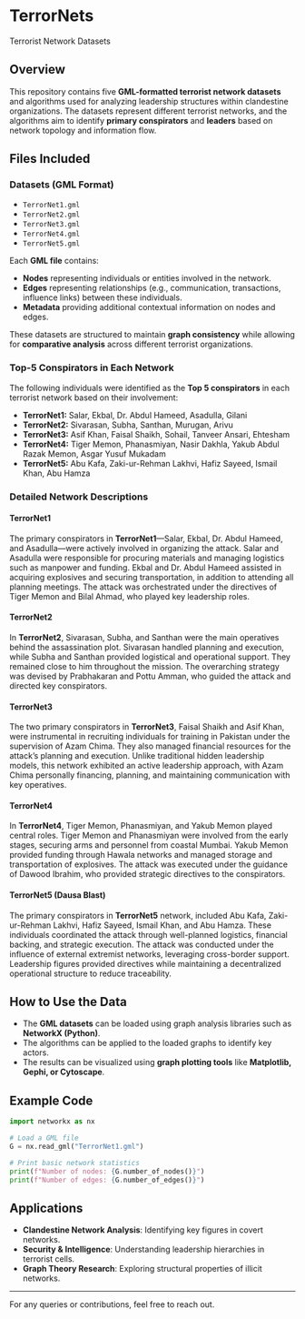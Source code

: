 # TerrorNets
Terrorist Network Datasets

## Overview
This repository contains five **GML-formatted terrorist network datasets** and algorithms used for analyzing leadership structures within clandestine organizations. The datasets represent different terrorist networks, and the algorithms aim to identify **primary conspirators** and **leaders** based on network topology and information flow.

## Files Included

### **Datasets (GML Format)**
- `TerrorNet1.gml`
- `TerrorNet2.gml`
- `TerrorNet3.gml`
- `TerrorNet4.gml`
- `TerrorNet5.gml` 

Each **GML file** contains:
- **Nodes** representing individuals or entities involved in the network.
- **Edges** representing relationships (e.g., communication, transactions, influence links) between these individuals.
- **Metadata** providing additional contextual information on nodes and edges.

These datasets are structured to maintain **graph consistency** while allowing for **comparative analysis** across different terrorist organizations.

### **Top-5 Conspirators in Each Network**
The following individuals were identified as the **Top 5 conspirators** in each terrorist network based on their involvement:

- **TerrorNet1:** Salar, Ekbal, Dr. Abdul Hameed, Asadulla, Gilani
- **TerrorNet2:** Sivarasan, Subha, Santhan, Murugan, Arivu
- **TerrorNet3:** Asif Khan, Faisal Shaikh, Sohail, Tanveer Ansari, Ehtesham
- **TerrorNet4:** Tiger Memon, Phanasmiyan, Nasir Dakhla, Yakub Abdul Razak Memon, Asgar Yusuf Mukadam
- **TerrorNet5:** Abu Kafa, Zaki-ur-Rehman Lakhvi, Hafiz Sayeed, Ismail Khan, Abu Hamza

### **Detailed Network Descriptions**
#### **TerrorNet1**
The primary conspirators in **TerrorNet1**—Salar, Ekbal, Dr. Abdul Hameed, and Asadulla—were actively involved in organizing the attack. Salar and Asadulla were responsible for procuring materials and managing logistics such as manpower and funding. Ekbal and Dr. Abdul Hameed assisted in acquiring explosives and securing transportation, in addition to attending all planning meetings. The attack was orchestrated under the directives of Tiger Memon and Bilal Ahmad, who played key leadership roles.

#### **TerrorNet2**
In **TerrorNet2**, Sivarasan, Subha, and Santhan were the main operatives behind the assassination plot. Sivarasan handled planning and execution, while Subha and Santhan provided logistical and operational support. They remained close to him throughout the mission. The overarching strategy was devised by Prabhakaran and Pottu Amman, who guided the attack and directed key conspirators.

#### **TerrorNet3**
The two primary conspirators in **TerrorNet3**, Faisal Shaikh and Asif Khan, were instrumental in recruiting individuals for training in Pakistan under the supervision of Azam Chima. They also managed financial resources for the attack’s planning and execution. Unlike traditional hidden leadership models, this network exhibited an active leadership approach, with Azam Chima personally financing, planning, and maintaining communication with key operatives.

#### **TerrorNet4**
In **TerrorNet4**, Tiger Memon, Phanasmiyan, and Yakub Memon played central roles. Tiger Memon and Phanasmiyan were involved from the early stages, securing arms and personnel from coastal Mumbai. Yakub Memon provided funding through Hawala networks and managed storage and transportation of explosives. The attack was executed under the guidance of Dawood Ibrahim, who provided strategic directives to the conspirators.

#### **TerrorNet5 (Dausa Blast)**
The primary conspirators in **TerrorNet5** network, included Abu Kafa, Zaki-ur-Rehman Lakhvi, Hafiz Sayeed, Ismail Khan, and Abu Hamza. These individuals coordinated the attack through well-planned logistics, financial backing, and strategic execution. The attack was conducted under the influence of external extremist networks, leveraging cross-border support. Leadership figures provided directives while maintaining a decentralized operational structure to reduce traceability.


## How to Use the Data
- The **GML datasets** can be loaded using graph analysis libraries such as **NetworkX (Python)**.
- The algorithms can be applied to the loaded graphs to identify key actors.
- The results can be visualized using **graph plotting tools** like **Matplotlib, Gephi, or Cytoscape**.

## Example Code
```python
import networkx as nx

# Load a GML file
G = nx.read_gml("TerrorNet1.gml")

# Print basic network statistics
print(f"Number of nodes: {G.number_of_nodes()}")
print(f"Number of edges: {G.number_of_edges()}")
```

## Applications
- **Clandestine Network Analysis**: Identifying key figures in covert networks.
- **Security & Intelligence**: Understanding leadership hierarchies in terrorist cells.
- **Graph Theory Research**: Exploring structural properties of illicit networks.


---
For any queries or contributions, feel free to reach out.
